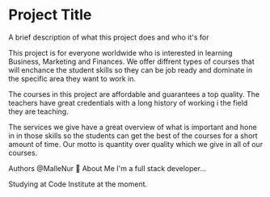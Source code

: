 # Project Title
A brief description of what this project does and who it's for

This project is for everyone worldwide who is interested in learning Business, Marketing and Finances. We offer diffrent types of courses that will enchance the student skills so they can be job ready and dominate in the specific area they want to work in.

The courses in this project are affordable and guarantees a top quality. The teachers have great credentials with a long history of working i the field they are teaching.

The services we give have a great overview of what is important and hone in in those skills so the students can get the best of the courses for a short amount of time. Our motto is quantity over quality which we give in all of our courses.

Authors
@MalleNur
🚀 About Me
I'm a full stack developer...

Studying at Code Institute at the moment.